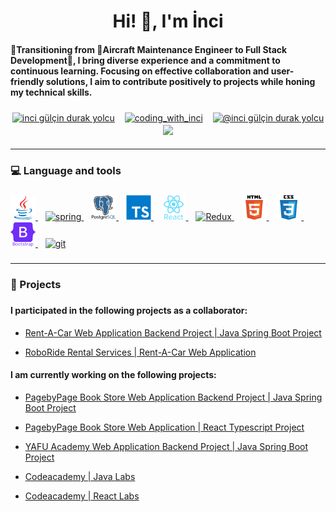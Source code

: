 ###
<h1 align="center">  Hi! 👋, I'm İnci</h1>
<h4 align="left">🚀Transitioning from 🛫Aircraft Maintenance Engineer to Full Stack Development🛬, I bring diverse experience and a commitment to continuous learning. Focusing on effective collaboration and user-friendly solutions, I aim to contribute positively to projects while honing my technical skills.</h4>

###

<div align="center">  
  <a href="https://www.linkedin.com/in/inci-g%C3%BCl%C3%A7in-durak-yolcu-b1388761/" target="blank"><img align="center" src="https://raw.githubusercontent.com/rahuldkjain/github-profile-readme-generator/master/src/images/icons/Social/linked-in-alt.svg" alt="i̇nci gülçin durak yolcu" height="30" width="auto" /></a> &nbsp;&nbsp;
  <a href="https://www.instagram.com/coding_with_inci/" target="blank"><img align="center" src="https://raw.githubusercontent.com/rahuldkjain/github-profile-readme-generator/master/src/images/icons/Social/instagram.svg" alt="coding_with_inci" height="30" width="auto" /></a> &nbsp;&nbsp;
  <a href="https://medium.com/@incigulcindurak" target="blank"><img align="center" src="https://raw.githubusercontent.com/rahuldkjain/github-profile-readme-generator/master/src/images/icons/Social/medium.svg" alt="@i̇nci gülçin durak yolcu" height="30" width="auto" /></a> &nbsp;&nbsp;
  <a href="https://gist.github.com/InciGulcinDY" target="blank"><img align="center" src="https://github.com/InciGulcinDY/InciGulcinDY/assets/113159986/bb974f5c-b58e-426b-8c86-970f04a638d5" height="30" width="auto" /></a> &nbsp;&nbsp;
</div>

###
---
<h3 align="left">💻 Language and tools</h3>

###

<div align="left">
  <p align="left"> 
    <a href="https://www.java.com" target="_blank" rel="noreferrer"> <img src="https://raw.githubusercontent.com/devicons/devicon/master/icons/java/java-original.svg" alt="java" width="40" height="40"/> </a> &nbsp;&nbsp;
    <a href="https://spring.io/" target="_blank" rel="noreferrer"> <img src="https://www.vectorlogo.zone/logos/springio/springio-icon.svg" alt="spring" width="40" height="40"/> </a> &nbsp;&nbsp;
    <a href="https://www.postgresql.org" target="_blank" rel="noreferrer"> <img src="https://raw.githubusercontent.com/devicons/devicon/master/icons/postgresql/postgresql-original-wordmark.svg" alt="postgresql" width="40" height="40"/> </a>&nbsp;&nbsp;
    <a href="https://www.typescriptlang.org/" target="_blank" rel="noreferrer"> <img src="https://raw.githubusercontent.com/devicons/devicon/master/icons/typescript/typescript-original.svg" alt="typescript" width="40" height="40"/> </a>&nbsp;&nbsp;
    <a href="https://reactjs.org/" target="_blank" rel="noreferrer"> <img src="https://raw.githubusercontent.com/devicons/devicon/master/icons/react/react-original-wordmark.svg" alt="react" width="40" height="40"/> </a> &nbsp;&nbsp;
    <a href="https://redux.js.org/" target="_blank" rel="noreferrer"> <img src="https://github.com/InciGulcinDY/InciGulcinDY/assets/113159986/7872aa44-d592-4d1f-9920-7a8c2d3f5306" alt="Redux" width="auto" height="40"/> </a> &nbsp;&nbsp;
    <a href="https://www.w3.org/html/" target="_blank" rel="noreferrer"> <img src="https://raw.githubusercontent.com/devicons/devicon/master/icons/html5/html5-original-wordmark.svg" alt="html5" width="40" height="40"/> </a> &nbsp;&nbsp;
    <a href="https://www.w3schools.com/css/" target="_blank" rel="noreferrer"> <img src="https://raw.githubusercontent.com/devicons/devicon/master/icons/css3/css3-original-wordmark.svg" alt="css3" width="40" height="40"/> </a> &nbsp;&nbsp;
    <a href="https://getbootstrap.com" target="_blank" rel="noreferrer"> <img src="https://raw.githubusercontent.com/devicons/devicon/master/icons/bootstrap/bootstrap-plain-wordmark.svg" alt="bootstrap" width="40" height="40"/> </a> &nbsp;&nbsp;  
    <a href="https://git-scm.com/" target="_blank" rel="noreferrer"> <img src="https://www.vectorlogo.zone/logos/git-scm/git-scm-icon.svg" alt="git" width="40" height="40"/> </a>        
  </p>
</div>

###
---
<h3 align="left">📎 Projects</h3>

###

<div align="left">
  <p align="left"> 
    <h4>I participated in the following projects as a collaborator:</h4>
    <ul>
      <li>
        <a href="https://github.com/InciGulcinDY/Rent-A-Car" target="_blank" rel="noreferrer"> <p>Rent-A-Car Web Application Backend Project | Java Spring Boot Project</p> </a>
      </li>
      <li>
        <a href="https://github.com/InciGulcinDY/project-rbride" target="_blank" rel="noreferrer"> <p>RoboRide Rental Services | Rent-A-Car Web Application</p> </a>
      </li>
    </ul>
    <h4>I am currently working on the following projects:</h4>
  <ul>
      <li>
        <a href="https://github.com/InciGulcinDY/PageByPageBookStoreApp-backend" target="_blank" rel="noreferrer"> <p>PagebyPage Book Store Web Application Backend Project | Java Spring Boot Project</p> </a>
      </li>
      <li>
        <a href="https://github.com/InciGulcinDY/PageByPageBookStoreApp-frontend" target="_blank" rel="noreferrer"> <p>PagebyPage Book Store Web Application | React Typescript Project</p> </a>
      </li>
      <li>
        <a href="https://github.com/InciGulcinDY/YafuAcademyBackend" target="_blank" rel="noreferrer"> <p>YAFU Academy Web Application Backend Project | Java Spring Boot Project</p> </a>
      </li>
      <li>
        <a href="https://github.com/InciGulcinDY/Codecademy-Java-Labs/tree/main" target="_blank" rel="noreferrer"> <p>Codeacademy | Java Labs </p> </a>
      </li>
      <li>
        <a href="https://github.com/InciGulcinDY/Codecademy-React-Labs" target="_blank" rel="noreferrer"> <p>Codeacademy | React Labs </p> </a>
      </li>
    </ul>
  </p>
</div>
